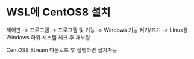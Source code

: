 # WSL에 CentOS8 설치

제어판 -> 프로그램 -> 프로그램 및 기능 -> Windows 기능 켜기/끄기 -> Linux용 Windows 하위 시스템 체크 후 재부팅

CentOS8 Stream 다운로드 후 실행하면 설치가능


